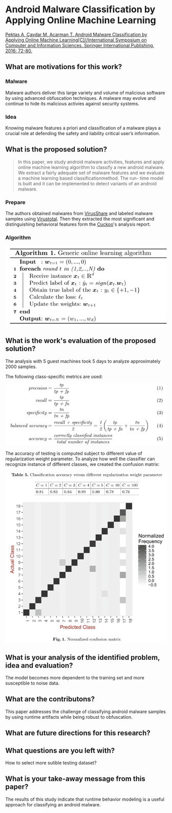 # Android Malware Classification by Applying Online Machine Learning

[Pektaş A, Çavdar M, Acarman T. Android Malware Classification by Applying Online Machine Learning[C]//International Symposium on Computer and Information Sciences. Springer International Publishing, 2016: 72-80.](https://link.springer.com/chapter/10.1007/978-3-319-47217-1_8/fulltext.html)

## What are motivations for this work?
### Malware
Malware authors deliver this large variety and volume of malicious software by using advanced obfuscation techniques. A malware may evolve and continue to hide its malicious activies against security systems.

### Idea
Knowing malware features a priori and classification of a malware plays a crucial role at defending the safety and liability critical user’s information.

## What is the proposed solution?
> In this paper, we study android malware activities, features and apply online machine learning algorithm to classify a new android malware. We extract a fairly adequate set of malware features and we evaluate a machine learning based classificationmethod. The run- time model is built and it can be implemented to detect variants of an android malware.

### Prepare
The authors obtained malwares from [VirusShare](https://virusshare.com/) and labeled malware samples using [Virustotal](https://virustotal.com/). Then they extracted the most significant and distinguishing behavioral features form the [Cuckoo](https://www.cuckoosandbox.org/)'s analysis report.

### Algorithm

![](1.png)

## What is the work's evaluation of the proposed solution?
The analysis with 5 guest machines took 5 days to analyze approximately 2000 samples.

The following class-specific metrics are used:

![](2.png)

The accuracy of testing is computed subject to different value of regularization weight parameter. To analyze how well the classifier can recognize instance of different classes,
we created the confusion matrix:

![](3.png)

## What is your analysis of the identified problem, idea and evaluation?
The model becomes more dependent to the training set and more susceptible to noise data.

## What are the contributons?
This paper addresses the challenge of classifying android malware samples by using runtime artifacts while being robust to obfuscation.

## What are future directions for this research?
## What questions are you left with?
How to select more sutible testing dataset?

## What is your take-away message from this paper?
The results of this study indicate that runtime behavior modeling is a useful approach for classifying an android malware.

